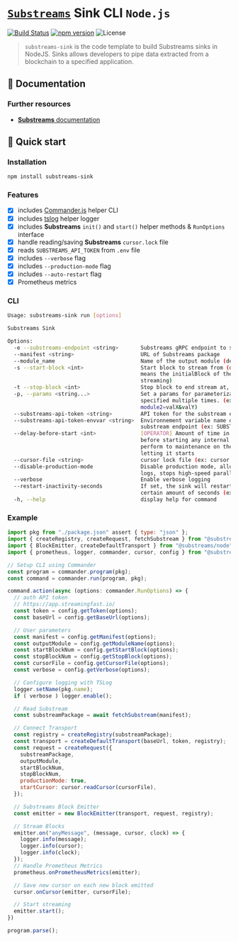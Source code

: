 # [`Substreams`](https://substreams.streamingfast.io/) Sink CLI `Node.js`

[![Build Status](https://github.com/pinax-network/substreams-sink/actions/workflows/ci.yml/badge.svg)](https://github.com/pinax-network/substreams-sink/actions/workflows/ci.yml)
[![npm version](https://badge.fury.io/js/substreams-sink.svg)](https://badge.fury.io/js/substreams-sink)
![License](https://img.shields.io/github/license/pinax-network/substreams-sink)

> `substreams-sink` is the code template to build Substreams sinks in NodeJS. Sinks allows developers to pipe data extracted from a blockchain to a specified application.

## 📖 Documentation

<!-- ### https://www.npmjs.com/package/substreams-sink -->

### Further resources

- [**Substreams** documentation](https://substreams.streamingfast.io)

## 🚀 Quick start

### Installation

```bash
npm install substreams-sink
```

### Features

- [x] includes [Commander.js](https://github.com/tj/commander.js/) helper CLI
- [x] includes [tslog](https://github.com/fullstack-build/tslog) helper logger
- [x] includes **Substreams** `init()` and `start()` helper methods & `RunOptions` interface
- [x] handle reading/saving **Substreams** `cursor.lock` file
- [x] reads `SUBSTREAMS_API_TOKEN` from `.env` file
- [x] includes `--verbose` flag
- [x] includes `--production-mode` flag
- [x] includes `--auto-restart` flag
- [x] Prometheus metrics

### CLI

```bash
Usage: substreams-sink run [options]

Substreams Sink

Options:
  -e --substreams-endpoint <string>       Substreams gRPC endpoint to stream data from
  --manifest <string>                     URL of Substreams package
  --module_name                           Name of the output module (declared in the manifest)
  -s --start-block <int>                  Start block to stream from (defaults to -1, which
                                          means the initialBlock of the first module you are
                                          streaming)
  -t --stop-block <int>                   Stop block to end stream at, inclusively
  -p, --params <string...>                Set a params for parameterizable modules. Can be
                                          specified multiple times. (ex: -p module1=valA -p
                                          module2=valX&valY)
  --substreams-api-token <string>         API token for the substream endpoint
  --substreams-api-token-envvar <string>  Environnement variable name of the API token for the
                                          substream endpoint (ex: SUBSTREAMS_API_TOKEN)
  --delay-before-start <int>              [OPERATOR] Amount of time in milliseconds (ms) to wait
                                          before starting any internal processes, can be used to
                                          perform to maintenance on the pod before actually
                                          letting it starts
  --cursor-file <string>                  cursor lock file (ex: cursor.lock)
  --disable-production-mode               Disable production mode, allows debugging modules
                                          logs, stops high-speed parallel processing
  --verbose                               Enable verbose logging
  --restart-inactivity-seconds            If set, the sink will restart when inactive for over a
                                          certain amount of seconds (ex: 60)
  -h, --help                              display help for command
```

### Example

```js
import pkg from "./package.json" assert { type: "json" };
import { createRegistry, createRequest, fetchSubstream } from "@substreams/core";
import { BlockEmitter, createDefaultTransport } from "@substreams/node";
import { prometheus, logger, commander, cursor, config } from "@substreams/sink";

// Setup CLI using Commander
const program = commander.program(pkg);
const command = commander.run(program, pkg);

command.action(async (options: commander.RunOptions) => {
  // auth API token
  // https://app.streamingfast.io/
  const token = config.getToken(options);
  const baseUrl = config.getBaseUrl(options);

  // User parameters
  const manifest = config.getManifest(options);
  const outputModule = config.getModuleName(options);
  const startBlockNum = config.getStartBlock(options);
  const stopBlockNum = config.getStopBlock(options);
  const cursorFile = config.getCursorFile(options);
  const verbose = config.getVerbose(options);

  // Configure logging with TSLog
  logger.setName(pkg.name);
  if ( verbose ) logger.enable();

  // Read Substream
  const substreamPackage = await fetchSubstream(manifest);

  // Connect Transport
  const registry = createRegistry(substreamPackage);
  const transport = createDefaultTransport(baseUrl, token, registry);
  const request = createRequest({
    substreamPackage,
    outputModule,
    startBlockNum,
    stopBlockNum,
    productionMode: true,
    startCursor: cursor.readCursor(cursorFile),
  });

  // Substreams Block Emitter
  const emitter = new BlockEmitter(transport, request, registry);

  // Stream Blocks
  emitter.on("anyMessage", (message, cursor, clock) => {
    logger.info(message);
    logger.info(cursor);
    logger.info(clock);
  });
  // Handle Prometheus Metrics
  prometheus.onPrometheusMetrics(emitter);

  // Save new cursor on each new block emitted
  cursor.onCursor(emitter, cursorFile);

  // Start streaming
  emitter.start();
})

program.parse();
```
